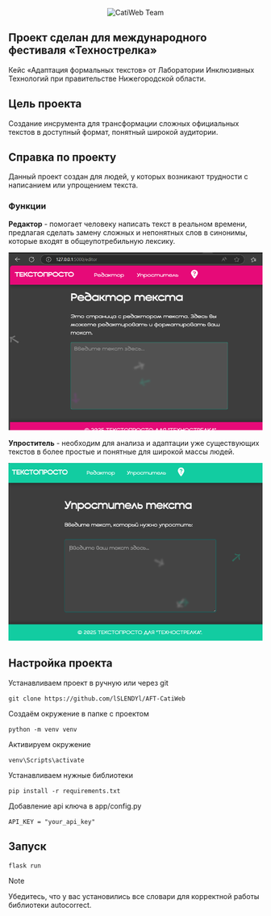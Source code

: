 <p align="center">
  <img src="https://i.ibb.co/MkHwcFYS/cute-black-cat-in-glasses-black-wallpaper.jpg" alt="CatiWeb Team"/>
</p>

## Проект сделан для международного фестиваля «Технострелка»
Кейс «Адаптация формальных текстов» от Лаборатории Инклюзивных Технологий при правительстве Нижегородской области.
## Цель проекта
Создание инсрумента для трансформации сложных официальных текстов в доступный формат, понятный широкой аудитории.
## Справка по проекту
Данный проект создан для людей, у которых возникают трудности с написанием или упрощением текста.
### Функции
**Редактор** - помогает человеку написать текст в реальном времени, предлагая сделать замену сложных и непонятных слов в синонимы, которые входят в общеупотребильную лексику.
<p align="center">
  <img src="app\static\img\editor.png" alt="Editor" width="536" height="352"/>
</p>

**Упроститель** - необходим для анализа и адаптации уже существующих текстов в более простые и понятные для широкой массы людей.
<p align="center">
  <img src="app\static\img\simplifier.png" alt="Simplifier" width="536" height="352"/>
</p>


## Настройка проекта
Устанавливаем проект в ручную или через git
```
git clone https://github.com/lSLENDYl/AFT-CatiWeb
```
Создаём окружение в папке с проектом
```
python -m venv venv
```
Активируем окружение
```
venv\Scripts\activate
```
Устанавливаем нужные библиотеки
```
pip install -r requirements.txt
```
Добавление api ключа в app/config.py
```
API_KEY = "your_api_key"
```
## Запуск
```
flask run
```
> [!NOTE]
> Убедитесь, что у вас установились все словари для корректной работы библиотеки autocorrect.
